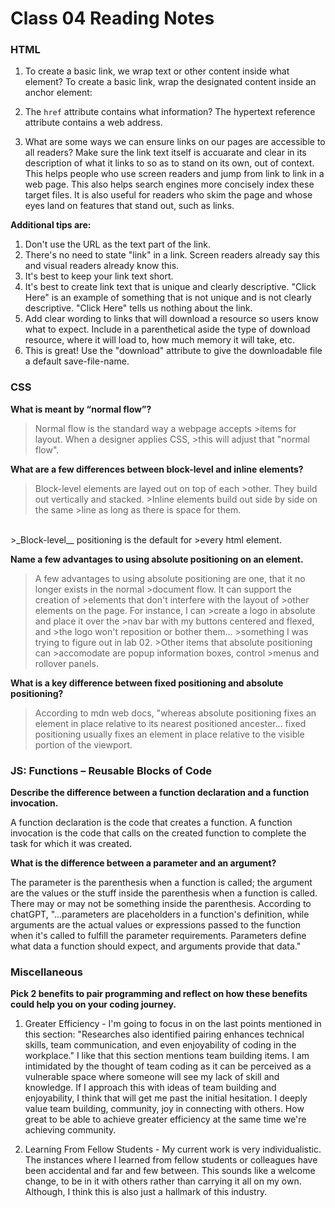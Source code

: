 # Class 04 Reading Notes

### HTML

1. To create a basic link, we wrap text or other content inside what element? To create a basic link, wrap the designated content inside an anchor element: <a></a>

2. The `href` attribute contains what information? The hypertext reference attribute contains a web address.

3. What are some ways we can ensure links on our pages are accessible to all readers? Make sure the link text itself is accuarate and clear in its description of what it links to so as to stand on its own, out of context. This helps people who use screen readers and jump from link to link in a web page. This also helps search engines more concisely index these target files. It is also useful for readers who skim the page and whose eyes land on features that stand out, such as links.

**Additional tips are:**

1. Don't use the URL as the text part of the link. 
2. There's no need to state "link" in a link. Screen readers already say this and visual readers already know this.
3. It's best to keep your link text short.
4. It's best to create link text that is unique and clearly descriptive. "Click Here" is an example of something that is not unique and is not clearly descriptive. "Click Here" tells us nothing about the link.
5. Add clear wording to links that will download a resource so users know what to expect. Include in a parenthetical aside the type of download resource, where it will load to, how much memory it will take, etc.
6. This is great! Use the "download" attribute to give the downloadable file a default save-file-name.

### CSS

**What is meant by “normal flow”?**

>Normal flow is the standard way a webpage accepts >items for layout. When a designer applies CSS, >this will adjust that "normal flow".

**What are a few differences between block-level and inline elements?** 

>Block-level elements are layed out on top of each >other. They build out vertically and stacked. >Inline elements build out side by side on the same >line as long as there is space for them. 
<br>
>_Block-level__ positioning is the default for >every html element.

**Name a few advantages to using absolute positioning on an element.**

> A few advantages to using absolute positioning are one, that it no longer exists in the normal >document flow. It can support the creation of >elements that don't interfere with the layout of >other elements on the page. For instance, I can >create a logo in absolute and place it over the >nav bar with my buttons centered and flexed, and >the logo won't reposition or bother them... >something I was trying to figure out in lab 02. >Other items that absolute positioning can >accomodate are popup information boxes, control >menus and rollover panels.

**What is a key difference between fixed positioning and absolute positioning?** 

> According to mdn web docs, "whereas absolute positioning fixes an element in place relative to its nearest positioned ancester... fixed positioning usually fixes an element in place relative to the visible portion of the viewport.

### JS: Functions – Reusable Blocks of Code

**Describe the difference between a function declaration and a function invocation.**

A function declaration is the code that creates a function. A function invocation is the code that calls on the created function to complete the task for which it was created.

**What is the difference between a parameter and an argument?**

The parameter is the parenthesis when a function is called; the argument are the values or the stuff inside the parenthesis when a function is called. There may or may not be something inside the parenthesis. According to chatGPT, "...parameters are placeholders in a function's definition, while arguments are the actual values or expressions passed to the function when it's called to fulfill the parameter requirements. Parameters define what data a function should expect, and arguments provide that data."

### Miscellaneous

**Pick 2 benefits to pair programming and reflect on how these benefits could help you on your coding journey.**

1. Greater Efficiency - I'm going to focus in on the last points mentioned in this section: "Researches also identified pairing enhances technical skills, team communication, and even enjoyability of coding in the workplace." I like that this section mentions team building items. I am intimidated by the thought of team coding as it can be perceived as a vulnerable space where someone will see my lack of skill and knowledge. If I approach this with ideas of team building and enjoyability, I think that will get me past the initial hesitation. I deeply value team building, community, joy in connecting with others. How great to be able to achieve greater efficiency at the same time we're achieving community.

2. Learning From Fellow Students - My current work is very individualistic. The instances where I learned from fellow students or colleagues have been accidental and far and few between. This sounds like a welcome change, to be in it with others rather than carrying it all on my own. Although, I think this is also just a hallmark of this industry.
